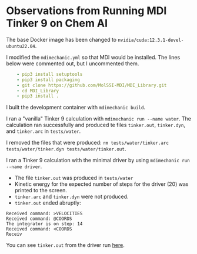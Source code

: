 # Observations from Running MDI Tinker 9 on Chem AI

The base Docker image has been changed to `nvidia/cuda:12.3.1-devel-ubuntu22.04`.

I modified the `mdimechanic.yml` so that MDI would be installed. The lines below were commented out, but I uncommented them.

```yaml
    - pip3 install setuptools
    - pip3 install packaging
    - git clone https://github.com/MolSSI-MDI/MDI_Library.git
    - cd MDI_Library
    - pip3 install .
```

I built the development container with `mdimechanic build`.

I ran a "vanilla" Tinker 9 calculation with `mdimechanic run --name water`. The calculation ran successfully and produced te files `tinker.out`, `tinker.dyn`, and `tinker.arc` in `tests/water`.

I removed the files that were produced: `rm tests/water/tinker.arc tests/water/tinker.dyn tests/water/tinker.out`.

I ran a Tinker 9 calculation with the minimal driver by using `mdimechanic run --name driver`. 

* The file `tinker.out` was produced in `tests/water`
* Kinetic energy for the expected number of steps for the driver (20) was printed to the screen.
* `tinker.arc` and `tinker.dyn` were not produced.
* `tinker.out` ended abruptly:
```
Received command: >VELOCITIES
Received command: @COORDS
The integrator is on step: 14
Received command: <COORDS
Receiv
```

You can see `tinker.out` from the driver run [here](https://github.com/janash/MDI_Tinker9/blob/observations/tinker.out).
